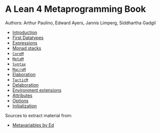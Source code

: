 # A Lean 4 Metaprogramming Book

Authors: Arthur Paulino, Edward Ayers, Jannis Limperg, Siddhartha Gadgil

* [Introduction](md/intro.md)
* [First Datatypes](md/first-datatypes.md)
* [Expressions](md/expressions.md)
* [Monad stacks](md/monad-stacks.md)
* [`CoreM`](md/corem.md)
* [`MetaM`](md/metam.md)
* [`Syntax`](md/syntax.md)
* [`MacroM`](md/macrom.md)
* [Elaboration](md/elaboration.md)
* [`TacticM`](md/tacticm.md)
* [Delaboration](md/delaboration.md)
* [Environment extensions](md/env-extensions.md)
* [Attributes](md/attributes.md)
* [Options](md/options.md)
* [Initialization](md/initialization.md)

Sources to extract material from:
* [Metavariables by Ed](https://github.com/leanprover-community/mathlib4/blob/tutorial/docs/metaprogramming/02_metavariables.md)